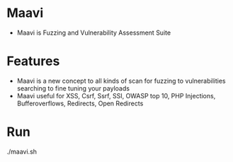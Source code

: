 # Maavi
- Maavi is Fuzzing and Vulnerability Assessment Suite

# Features
- Maavi is a new concept to all kinds of scan for fuzzing to vulnerabilities searching to fine tuning your payloads
- Maavi useful for XSS, Csrf, Ssrf, SSI, OWASP top 10, PHP Injections, Bufferoverflows, Redirects, Open Redirects  

# Run
./maavi.sh

